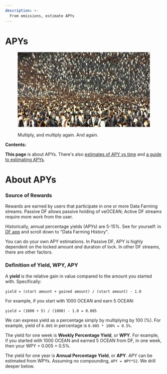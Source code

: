 ```yaml
---
description: >-
  From emissions, estimate APYs
---
```


# APYs

<figure><img src="../.gitbook/assets/gif/many-penguins.gif" alt=""><figcaption><p>Multiply, and multiply again. And again.</p></figcaption></figure>

**Contents:**

**This page** is about APYs. There's also [estimates of APY vs time](apys-plot.md) and [a guide to estimating APYs](apys-guide.md).

# About APYs

### Source of Rewards

Rewards are earned by users that participate in one or more Data Farming streams. Passive DF allows passive holding of veOCEAN; Active DF streams require more work from the user.

Historically, annual percentage yields (APYs) are 5-15%. See for yourself: in [DF app](https://df.oceandao.org/activerewards) and scroll down to "Data Farming History".

You can do your own APY estimations. In Passive DF, APY is highly dependent on the locked amount *and* duration of lock. In other DF streams, there are other factors.

### Definition of Yield, WPY, APY

A **yield** is the relative gain in value compared to the amount you started with. Specifically:

`yield = (start amount + gained amount) / (start amount) - 1.0`

For example, if you start with 1000 OCEAN and earn 5 OCEAN:

`yield = (1000 + 5) / (1000) - 1.0 = 0.005`

We can express yield as a percentage simply by multiplying by 100 (%). For example, yield of `0.005` in percentage is `0.005 * 100% = 0.5%`.

The yield for one week is **Weekly Percentage Yield**, or **WPY**. For example, if you started with 1000 OCEAN and earned 5 OCEAN from DF, in one week, then your WPY = 0.005 = 0.5%.

The yield for one year is **Annual Percentage Yield**, or **APY**. APY can be estimated from WPYs. Assuming no compounding, `APY = WPY*52`. We drill deeper below.

